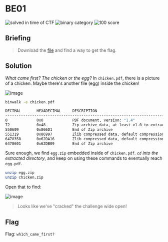 # BE01
![solved in time of CTF](https://img.shields.io/badge/solved-in%20time%20of%20CTF-brightgreen.svg)
![binary category](https://img.shields.io/badge/category-binary-lightgrey.svg)
![100 score](https://img.shields.io/badge/category-100-blue.svg)

## Briefing
> Download the [file](https://github.com/Alic3C/Cyber-FastTrack-Spring-2021/blob/main/Binary/BE01/BE01.zip) and find a way to get the flag.

## Solution
*What came first? The chicken or the egg?*
In `chicken.pdf`, there is a picture of a chicken. Maybe there's another file (egg) inside the chicken!

![image](https://user-images.githubusercontent.com/69332964/114289363-42426300-9a45-11eb-8661-0d60f8c559fb.png)

```bash
binwalk -e chicken.pdf 

DECIMAL       HEXADECIMAL     DESCRIPTION
--------------------------------------------------------------------------------
0             0x0             PDF document, version: "1.4"
72            0x48            Zip archive data, at least v1.0 to extract, compressed size: 550522, uncompressed size: 550522, name: egg.zip
550609        0x866D1         End of Zip archive
551319        0x86997         Zlib compressed data, default compression
6478358       0x62DA16        Zlib compressed data, default compression
6478601       0x62DB09        End of Zip archive
```

Sure enough, we find `egg.zip` embedded inside of `chicken.pdf`. *`cd` into the extracted directory*, and keep on using these commands to eventually reach `egg.pdf`.

```bash
unzip egg.zip
unzip chicken.zip
```

Open that to find:

![image](https://user-images.githubusercontent.com/69332964/114289325-f8f21380-9a44-11eb-9dad-f2cebe1e9709.png)

> Looks like we've "cracked" the challenge wide open!
## Flag
Flag: `wh1ch_came_f1rst?`
